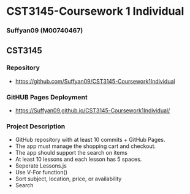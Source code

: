 # CST3145-Coursework 1 Individual
### Suffyan09 (M00740467)
## CST3145
### Repository
- https://github.com/Suffyan09/CST3145-Coursework1Individual

### GitHUB Pages Deployment
- https://Suffyan09.github.io/CST3145-Coursework1Individual/



### Project Description

- GitHub repository with at least 10 commits + GitHub Pages.
- The app must manage the shopping cart and checkout.
- The app should support the search on items
- At least 10 lessons and each lesson has 5 spaces.
- Seperate Lessons.js
- Use V-For function()
- Sort subject, location, price, or availability
- Search

